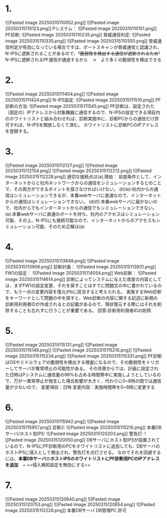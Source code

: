 # 1.
![[Pasted image 20250315110052.png]]
![[Pasted image 20250315110123.png]]
Pシステム：
![[Pasted image 20250315110151.png]]
PF診断:
![[Pasted image 20250315110235.png]]
脅威通信判定:
![[Pasted image 20250315110335.png]]
![[Pasted image 20250315110350.png]]
脅威通信判定が有効になっている場合ですは、ポートスキャンが脅威通信と認識され、N-IPSに遮断されることがあるので、~~"脆弱性を検出する通信が遮断されるため"~~
N-IPSに遮断されるPF通信が通過するから　->　より多くの脆弱性を検出できる

# 2.
![[Pasted image 20250315111404.png]]
![[Pasted image 20250315111424.png]]
N-IPS設定:
![[Pasted image 20250315111510.png]]
PF診断の方法:
![[Pasted image 20250315111545.png]]
PF診断は、設定された（固定の）IPアドレスから対象機器に通信するので、N-IPSの設定できる項目内のホワイトリストと組み合わせれば、診断実施中に、診断PCからの通信だけ許可すれば、N-IPSを開放しなくて済む。
ホワイトリストに診断PCのIPアドレスを登録する。

# 3.
![[Pasted image 20250315112127.png]]
![[Pasted image 20250315112154.png]]
![[Pasted image 20250315112212.png]]
![[Pasted image 20250315112228.png]]
適切な接続点は(a),理由：
前提条件として、インターネットからと社内ネットワークからの通信をシミュレーションするとのことで、その両方ができるポイントを探さなければいけない。
(b)(e):社内からの通信はシミュレーションできるが、本番webサーバに直通なので、インターネットからの通信はシミュレーションできない。
(d)(f):本番webサーバに届かないので、社内からでもインターネットからの通信でもシミュレーションできない。
(a):本番webサーバに直通のポートを持ち、社内のアクセスはシミュレーション可能、その上、N-IPSにも接続可能なので、インターネットからのアクセスもシミュレーション可能、そのため正解は(a)

# 4.
![[Pasted image 20250315113849.png]]
![[Pasted image 20250315113908.png]]
診断計画：
![[Pasted image 20250315113931.png]]
FW1の設定：
![[Pasted image 20250315114054.png]]
Web診断：
![[Pasted image 20250315114614.png]]
診断によってシステムに与えた改変の内容としては、まずFW1の設定変更、それを戻すことはすでに問題文の中に書かれているので、もう一点の変更内容を復元がbに該当すると考えられる。
実施するWeb診断をキーワードとして問題の中を探すと、Web診断の内容に関する記述に新規の診断用利用者IDが作成されるとの記載があるので、現状復元する際にはそれを削除することも忘れずに行うことが重要である。
回答:診断用利用者IDの削除

# 5.
![[Pasted image 20250315115131.png]]
![[Pasted image 20250315115146.png]]
![[Pasted image 20250315115216.png]]
![[Pasted image 20250315115234.png]]
![[Pasted image 20250315115331.png]]
PF診断はOSやミドルウェアの脆弱性を検出する検査になるので、その脆弱性をトリガーしてサーバが異常停止の可能性がある。
その背景からでは、計画に設定された日時はPシステムに通信量の98%も占める時間帯中に実施しようとしているので、万が一異常停止が発生した場合影響が大きく、代わりに0~8時の間では通信量が少ないので、
変更項目：日時
変更内容：実施時間帯を0~8時に変更する

# 6.
![[Pasted image 20250315115942.png]]
![[Pasted image 20250315115957.png]]
診断2:
![[Pasted image 20250315115216.png]]
本番DBサーバ/ホスト型IPS:
![[Pasted image 20250315120203.png]]
警告灯:
![[Pasted image 20250315120050.png]]
DBサーバにホスト型IPSが設置されているので、N-IPSにPF診断用のPCをホワイトリストに追加しても、DBサーバのホストIPSに侵入として検出され、警告灯を点灯させる。
なのでそれを回避するには、**本番DBサーバ**の**ホストIPSのホワイトリストにPF診断用PCのIPアドレスを追加**　+ ==侵入検知設定を無効にする==

# 7.
![[Pasted image 20250315120640.png]]
![[Pasted image 20250315120753.png]]
![[Pasted image 20250315120654.png]]
![[Pasted image 20250315112228.png]]
本番DBサーバ
DB管理PC
許可